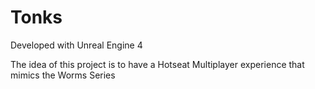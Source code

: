 # Tonks

Developed with Unreal Engine 4

The idea of this project is to have a Hotseat Multiplayer experience that mimics the Worms Series
